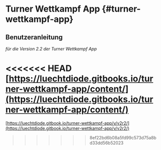 # Turner Wettkampf App {#turner-wettkampf-app}

## Benutzeranleitung

*für die Version 2.2 der Turner Wettkampf App*

<<<<<<< HEAD
[https://luechtdiode.gitbooks.io/turner-wettkampf-app/content/](https://luechtdiode.gitbooks.io/turner-wettkampf-app/content/)
=======
[https://luechtdiode.gitbook.io/turner-wettkampf-app/v/v2r2/](https://luechtdiode.gitbook.io/turner-wettkampf-app/v/v2r2/)
>>>>>>> 8ef22bd6b08a5fd99c573d75a8bd33dd56b52023
